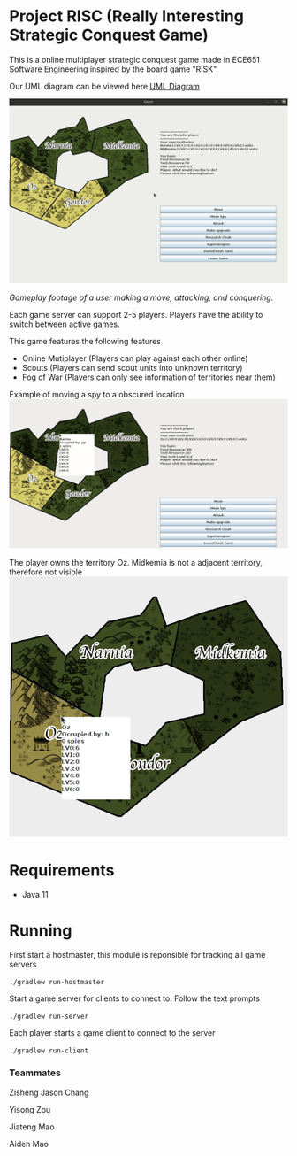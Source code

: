 # Project RISC (Really Interesting Strategic Conquest Game)
This is a online multiplayer strategic conquest game made in ECE651 Software Engineering inspired by the board game "RISK". 

Our UML diagram can be viewed here [UML Diagram](https://docs.google.com/drawings/d/1ES76J9AJ3MGDxcjzBDHp8wPLWJiUc8oNKI2NgELMtjI/edit?usp=sharing)

![Gameplay footage](https://github.com/jzisheng/project-risc/blob/master/images/gameplay.gif)

*Gameplay footage of a user making a move, attacking, and conquering.*

Each game server can support 2-5 players. Players have the ability to switch between active games.

This game features the following features
* Online Mutiplayer (Players can play against each other online)
* Scouts (Players can send scout units into unknown territory)
* Fog of War (Players can only see information of territories near them)

Example of moving a spy to a obscured location
![Scouts and spies](https://github.com/jzisheng/project-risc/blob/master/images/spy.gif)

The player owns the territory Oz. Midkemia is not a adjacent territory, therefore not visible
![Fog of war example](https://github.com/jzisheng/project-risc/blob/master/images/fog-of-war.gif)

# Requirements
* Java 11

# Running

First start a hostmaster, this module is reponsible for tracking all game servers

`./gradlew run-hostmaster`

Start a game server for clients to connect to. Follow the text prompts

`./gradlew run-server`


Each player starts a game client to connect to the server

`./gradlew run-client`

### Teammates
Zisheng Jason Chang

Yisong Zou

Jiateng Mao

Aiden Mao
